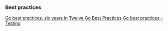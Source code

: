### Best practices

[Go best practices, six years in](https://peter.bourgon.org/go-best-practices-2016/)
[Twelve Go Best Practices](https://talks.golang.org/2013/bestpractices.slide#1)
[Go best practices - Testing](https://medium.com/@sebdah/go-best-practices-testing-3448165a0e18)
